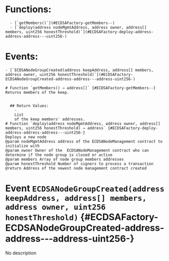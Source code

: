 



  # Functions:
      - [`getMembers()`](#ECDSAFactory-getMembers--)
      - [`deploy(address nodeMgmtAddress, address owner, address[] members, uint256 honestThreshold)`](#ECDSAFactory-deploy-address-address-address---uint256-)

  # Events:
    - [`ECDSANodeGroupCreated(address keepAddress, address[] members, address owner, uint256 honestThreshold)`](#ECDSAFactory-ECDSANodeGroupCreated-address-address---address-uint256-)

    # Function `getMembers() → address[]` {#ECDSAFactory-getMembers--}
    Returns members of the keep.

    
      ## Return Values:
        -
        List
        of the keep members' addresses.
    # Function `deploy(address nodeMgmtAddress, address owner, address[] members, uint256 honestThreshold) → address` {#ECDSAFactory-deploy-address-address-address---uint256-}
    Deploys a new node 
    @param nodeMgmtAddress address of the ECDSANodeManagement contract to initialize with
    @param owner Owner of the  ECDSANodeManagement contract who can determine if the node group is closed or active
    @param members Array of node group members addresses
    @param honestThreshold Number of signers to process a transaction 
    @return Address of the newest node management contract created

    

  # Event `ECDSANodeGroupCreated(address keepAddress, address[] members, address owner, uint256 honestThreshold)` {#ECDSAFactory-ECDSANodeGroupCreated-address-address---address-uint256-}
  No description
  
